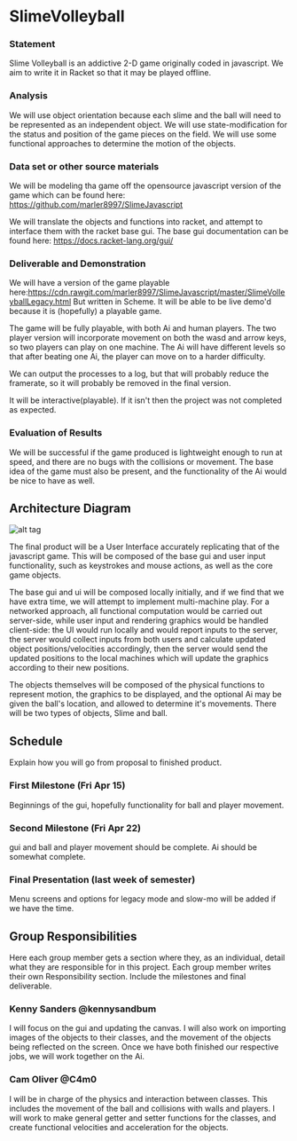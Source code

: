 # SlimeVolleyball

### Statement

Slime Volleyball is an addictive 2-D game originally coded in javascript. We aim to write it in Racket so that it may be played offline. 

### Analysis

We will use object orientation because each slime and the ball will need to be represented as an independent object.
We will use state-modification for the status and position of the game pieces on the field.
We will use some functional approaches to determine the motion of the objects.

### Data set or other source materials

We will be modeling tha game off the opensource javascript version of the game which can be found here: https://github.com/marler8997/SlimeJavascript

We will translate the objects and functions into racket, and attempt to interface them with the racket base gui.
The base gui documentation can be found here: https://docs.racket-lang.org/gui/

### Deliverable and Demonstration 

We will have a version of the game playable here:https://cdn.rawgit.com/marler8997/SlimeJavascript/master/SlimeVolleyballLegacy.html
But written in Scheme. It will be able to be live demo'd because it is (hopefully) a playable game.

The game will be fully playable, with both Ai and human players. The two player version will incorporate movement on both the wasd and arrow keys, so two players can play on one machine. The Ai will have different levels so that after beating one Ai, the player can move on to a harder difficulty.

We can output the processes to a log, but that will probably reduce the framerate, so it will probably be removed in the final version.

It will be interactive(playable). If it isn't then the project was not completed as expected.

### Evaluation of Results

We will be successful if the game produced is lightweight enough to run at speed, and there are no bugs with the collisions or movement. The base idea of the game must also be present, and the functionality of the Ai would be nice to have as well.

## Architecture Diagram
![alt tag](https://raw.githubusercontent.com/oplS16projects/SlimeVolleyball/master/architecture.jpg)

The final product will be a User Interface accurately replicating that of the javascript game. This will be composed of the base gui and user input functionality, such as keystrokes and mouse actions, as well as the core game objects.

The base gui and ui will be composed locally initially, and if we find that we have extra time, we will attempt to implement multi-machine play. For a networked approach, all functional computation would be carried out server-side, while user input and rendering graphics would be handled client-side: the UI would run locally and would report inputs to the server, the server would collect inputs from both users and calculate updated object positions/velocities accordingly, then the server would send the updated positions to the local machines which will update the graphics according to their new positions.

The objects themselves will be composed of the physical functions to represent motion, the graphics to be displayed, and the optional Ai may be given the ball's location, and allowed to determine it's movements. There will be two types of objects, Slime and ball.

## Schedule
Explain how you will go from proposal to finished product. 

### First Milestone (Fri Apr 15)
Beginnings of the gui, hopefully functionality for ball and player movement.

### Second Milestone (Fri Apr 22)
gui and ball and player movement should be complete. Ai should be somewhat complete.

### Final Presentation (last week of semester)
Menu screens and options for legacy mode and slow-mo will be added if we have the time.

## Group Responsibilities
Here each group member gets a section where they, as an individual, detail what they are responsible for in this project. Each group member writes their own Responsibility section. Include the milestones and final deliverable.

### Kenny Sanders @kennysandbum
I will focus on the gui and updating the canvas. I will also work on importing images of the objects to their classes, and the movement of the objects being reflected on the screen. Once we have both finished our respective jobs, we will work together on the Ai.

### Cam Oliver @C4m0
I will be in charge of the physics and interaction between classes. This includes the movement of the ball and collisions with walls and players. I will work to make general getter and setter functions for the classes, and create functional velocities and acceleration for the objects.

